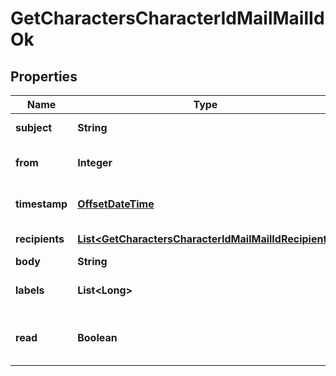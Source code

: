 
# GetCharactersCharacterIdMailMailIdOk

## Properties
Name | Type | Description | Notes
------------ | ------------- | ------------- | -------------
**subject** | **String** | Mail subject |  [optional]
**from** | **Integer** | From whom the mail was sent |  [optional]
**timestamp** | [**OffsetDateTime**](OffsetDateTime.md) | When the mail was sent |  [optional]
**recipients** | [**List&lt;GetCharactersCharacterIdMailMailIdRecipient&gt;**](GetCharactersCharacterIdMailMailIdRecipient.md) | Recipients of the mail |  [optional]
**body** | **String** | Mail&#39;s body |  [optional]
**labels** | **List&lt;Long&gt;** | Labels attached to the mail |  [optional]
**read** | **Boolean** | Whether the mail is flagged as read |  [optional]



